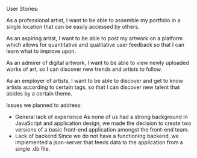 User Stories:

As a professional artist, I want to be able to assemble my portfolio in 
a single location that can be easily accessed by others.

As an aspiring artist, I want to be able to post my artwork on a platform
which allows for quantitative and qualitative user feedback so that I 
can learn what to improve upon.

As an admirer of digital artwork, I want to be able to view newly uploaded works of art, 
so I can discover new trends and artists to follow.

As an employer of artists, I want to be able to discover and get to know artists according to
certain tags, so that I can discover new talent that abides by a certain theme.
 
Issues we planned to address:

- General lack of experience
As none of us had a strong background in JavaScript and application design, we made the decision
to create two versions of a basic front-end application amongst the front-end team. 
- Lack of backend
Since we do not have a functioning backend, we implemented a json-server that feeds data to 
the application from a single .db file.